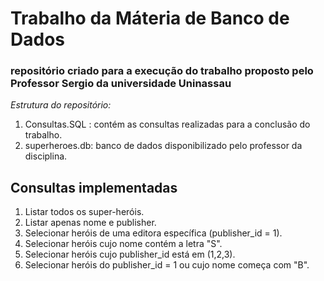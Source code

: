 # Trabalho da Máteria de Banco de Dados 
### repositório criado para a execução do trabalho proposto pelo Professor Sergio da universidade Uninassau
_*Estrutura do repositório:*_
1. Consultas.SQL : contém as consultas realizadas para a conclusão do trabalho.
2. superheroes.db: banco de dados disponibilizado pelo professor da disciplina.

## Consultas implementadas
1. Listar todos os super-heróis.
2. Listar apenas nome e publisher.
3. Selecionar heróis de uma editora específica (publisher_id = 1).
4. Selecionar heróis cujo nome contém a letra "S".
5. Selecionar heróis cujo publisher_id está em (1,2,3).
6. Selecionar heróis do publisher_id = 1 ou cujo nome começa com "B".
